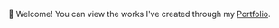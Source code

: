 👋 Welcome! You can view the works I've created through my [Portfolio](https://quevdev.netlify.app/).
